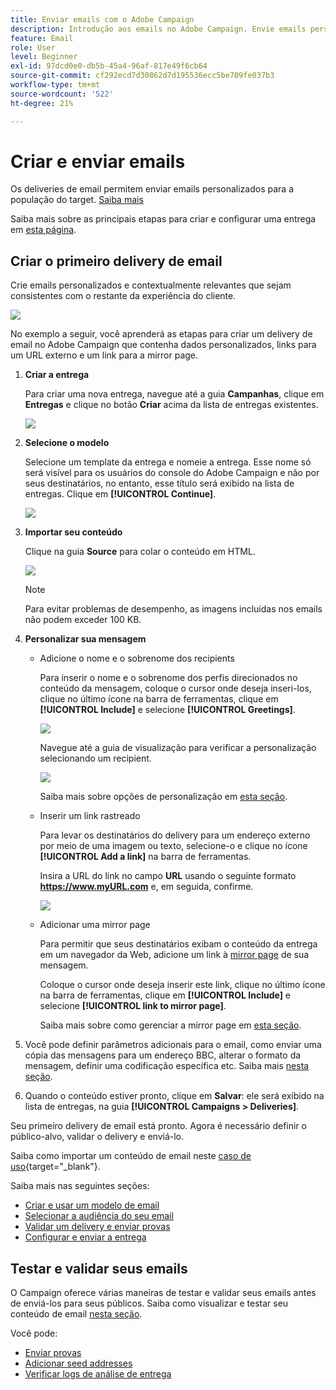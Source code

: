 ```yaml
---
title: Enviar emails com o Adobe Campaign
description: Introdução aos emails no Adobe Campaign. Envie emails personalizados para uma população de público alvo.
feature: Email
role: User
level: Beginner
exl-id: 97dcd0e0-db5b-45a4-96af-817e49f6cb64
source-git-commit: cf292ecd7d30862d7d195536ecc5be709fe037b3
workflow-type: tm+mt
source-wordcount: '522'
ht-degree: 21%

---
```


# Criar e enviar emails

Os deliveries de email permitem enviar emails personalizados para a população do target. [Saiba mais](../send/send.md)

Saiba mais sobre as principais etapas para criar e configurar uma entrega em [esta página](../start/create-message.md).

## Criar o primeiro delivery de email

Crie emails personalizados e contextualmente relevantes que sejam consistentes com o restante da experiência do cliente.

![](assets/new-email-content.png)


No exemplo a seguir, você aprenderá as etapas para criar um delivery de email no Adobe Campaign que contenha dados personalizados, links para um URL externo e um link para a mirror page.

1. **Criar a entrega**

   Para criar uma nova entrega, navegue até a guia **Campanhas**, clique em **Entregas** e clique no botão **Criar** acima da lista de entregas existentes.

   ![](assets/delivery_step_1.png)

1. **Selecione o modelo**

   Selecione um template da entrega e nomeie a entrega. Esse nome só será visível para os usuários do console do Adobe Campaign e não por seus destinatários, no entanto, esse título será exibido na lista de entregas. Clique em **[!UICONTROL Continue]**.

   ![](assets/dce_delivery_model.png)

1. **Importar seu conteúdo**

   Clique na guia **Source** para colar o conteúdo em HTML.

   ![](assets/paste-content.png)

   >[!NOTE]
   >
   >Para evitar problemas de desempenho, as imagens incluídas nos emails não podem exceder 100 KB.

1. **Personalizar sua mensagem**

   * Adicione o nome e o sobrenome dos recipients

     Para inserir o nome e o sobrenome dos perfis direcionados no conteúdo da mensagem, coloque o cursor onde deseja inseri-los, clique no último ícone na barra de ferramentas, clique em **[!UICONTROL Include]** e selecione **[!UICONTROL Greetings]**.

     ![](assets/include-greetings.png)

     Navegue até a guia de visualização para verificar a personalização selecionando um recipient.

     ![](assets/perso-check.png)

     Saiba mais sobre opções de personalização em [esta seção](personalize.md).

   * Inserir um link rastreado

     Para levar os destinatários do delivery para um endereço externo por meio de uma imagem ou texto, selecione-o e clique no ícone **[!UICONTROL Add a link]** na barra de ferramentas.

     Insira a URL do link no campo **URL** usando o seguinte formato **https://www.myURL.com** e, em seguida, confirme.

     ![](assets/add-a-link.png)

   * Adicionar uma mirror page

     Para permitir que seus destinatários exibam o conteúdo da entrega em um navegador da Web, adicione um link à [mirror page](mirror-page.md) de sua mensagem.

     Coloque o cursor onde deseja inserir este link, clique no último ícone na barra de ferramentas, clique em **[!UICONTROL Include]** e selecione **[!UICONTROL link to mirror page]**.

     Saiba mais sobre como gerenciar a mirror page em [esta seção](mirror-page.md#link-to-mirror-page).

1. Você pode definir parâmetros adicionais para o email, como enviar uma cópia das mensagens para um endereço BBC, alterar o formato da mensagem, definir uma codificação específica etc. Saiba mais [nesta seção](email-parameters.md).

1. Quando o conteúdo estiver pronto, clique em **Salvar**: ele será exibido na lista de entregas, na guia **[!UICONTROL Campaigns > Deliveries]**.

Seu primeiro delivery de email está pronto. Agora é necessário definir o público-alvo, validar o delivery e enviá-lo.

Saiba como importar um conteúdo de email neste [caso de uso](https://experienceleague.adobe.com/docs/campaign/automation/workflows/use-cases/deliveries/load-delivery-content.html){target="_blank"}.

Saiba mais nas seguintes seções:

<!--[Design an email in Campaign]-->
* [Criar e usar um modelo de email](../send/create-templates.md)
* [Selecionar a audiência do seu email](../audiences/gs-audiences.md)
* [Validar um delivery e enviar provas](preview-and-proof.md)
* [Configurar e enviar a entrega](configure-and-send.md)

## Testar e validar seus emails

O Campaign oferece várias maneiras de testar e validar seus emails antes de enviá-los para seus públicos. Saiba como visualizar e testar seu conteúdo de email [nesta seção](../send/preview-and-proof.md).

Você pode:

* [Enviar provas](preview-and-proof.md)
* [Adicionar seed addresses](../audiences/test-profiles.md)
* [Verificar logs de análise de entrega](delivery-analysis.md)

